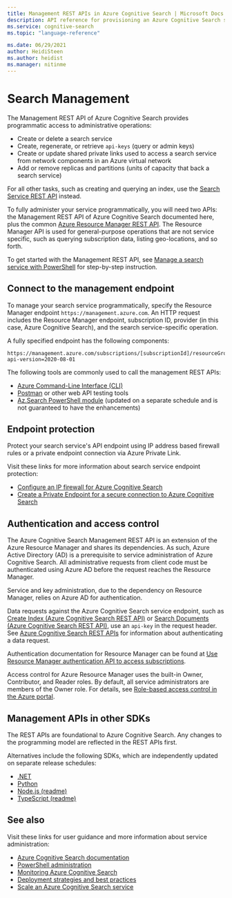 ```yaml
---
title: Management REST APIs in Azure Cognitive Search | Microsoft Docs
description: API reference for provisioning an Azure Cognitive Search service for public or private access. You can also manage API keys and configure capacity.
ms.service: cognitive-search
ms.topic: "language-reference"

ms.date: 06/29/2021
author: HeidiSteen
ms.author: heidist
ms.manager: nitinme
---
```


# Search Management

The Management REST API of Azure Cognitive Search provides programmatic access to administrative operations:

+ Create or delete a search service
+ Create, regenerate, or retrieve `api-keys` (query or admin keys)
+ Create or update shared private links used to access a search service from network components in an Azure virtual network
+ Add or remove replicas and partitions (units of capacity that back a search service)

For all other tasks, such as creating and querying an index, use the [Search Service REST API](/rest/api/searchservice/) instead.

To fully administer your service programmatically, you will need two APIs: the Management REST API of Azure Cognitive Search documented here, plus the common [Azure Resource Manager REST API](/rest/api/searchmanagement/). The Resource Manager API is used for general-purpose operations that are not service specific, such as querying subscription data, listing geo-locations, and so forth. 

To get started with the Management REST API, see [Manage a search service with PowerShell](/azure/search/search-manage-powershell) for step-by-step instruction.

## Connect to the management endpoint

To manage your search service programmatically, specify the Resource Manager endpoint `https://management.azure.com`. An HTTP request includes the Resource Manager endpoint, subscription ID, provider (in this case, Azure Cognitive Search), and the search service-specific operation. 

A fully specified endpoint has the following components:

```http
https://management.azure.com/subscriptions/[subscriptionId]/resourceGroups/[resourceGroupName]/providers/Microsoft.Search/searchServices/[serviceName]?api-version=2020-08-01
```

The following tools are commonly used to call the management REST APIs:

+ [Azure Command-Line Interface (CLI)](/cli/azure/)
+ [Postman](https://www.postman.com/downloads/) or other web API testing tools
+ [Az.Search PowerShell module](/powershell/module/az.search) (updated on a separate schedule and is not guaranteed to have the enhancements)

## Endpoint protection

Protect your search service's API endpoint using IP address based firewall rules or a private endpoint connection via Azure Private Link.

Visit these links for more information about search service endpoint protection:

+ [Configure an IP firewall for Azure Cognitive Search](/azure/search/service-configure-firewall)
+ [Create a Private Endpoint for a secure connection to Azure Cognitive Search](/azure/search/service-create-private-endpoint)

## Authentication and access control

The Azure Cognitive Search Management REST API is an extension of the Azure Resource Manager and shares its dependencies. As such, Azure Active Directory (AD) is a prerequisite to service administration of Azure Cognitive Search. All administrative requests from client code must be authenticated using Azure AD before the request reaches the Resource Manager.

Service and key administration, due to the dependency on Resource Manager, relies on Azure AD for authentication.

Data requests against the Azure Cognitive Search service endpoint, such as [Create Index &#40;Azure Cognitive Search REST API&#41;](/rest/api/searchservice/create-index) or [Search Documents &#40;Azure Cognitive Search REST API&#41;](/rest/api/searchservice/search-documents), use an `api-key` in the request header. See [Azure Cognitive Search REST APIs](/rest/api/searchservice/) for information about authenticating a data request.

Authentication documentation for Resource Manager can be found at [Use Resource Manager authentication API to access subscriptions](/azure/azure-resource-manager/resource-manager-api-authentication).

Access control for Azure Resource Manager uses the built-in Owner, Contributor, and Reader roles. By default, all service administrators are members of the Owner role. For details, see [Role-based access control in the Azure portal](/azure/search/search-security-rbac).

## Management APIs in other SDKs

The REST APIs are foundational to Azure Cognitive Search. Any changes to the programming model are reflected in the REST APIs first.

Alternatives include the following SDKs, which are independently updated on separate release schedules:

+ [.NET](/dotnet/api/overview/azure/search/management)
+ [Python](/python/api/overview/azure/search/management?view=azure-python)
+ [Node.js (readme)](/Azure/azure-rest-api-specs/blob/master/specification/search/resource-manager/readme.nodejs.md)
+ [TypeScript (readme)](/Azure/azure-rest-api-specs/blob/master/specification/search/resource-manager/readme.typescript.md)

## See also

Visit these links for user guidance and more information about service administration:

+ [Azure Cognitive Search documentation](/documentation/services/search/)
+ [PowerShell administration](/azure/search/search-manage-powershell)
+ [Monitoring Azure Cognitive Search](/azure/search/search-monitor-usage)
+ [Deployment strategies and best practices](/azure/search/search-performance-optimization)
+ [Scale an Azure Cognitive Search service](/azure/search/search-capacity-planning)
